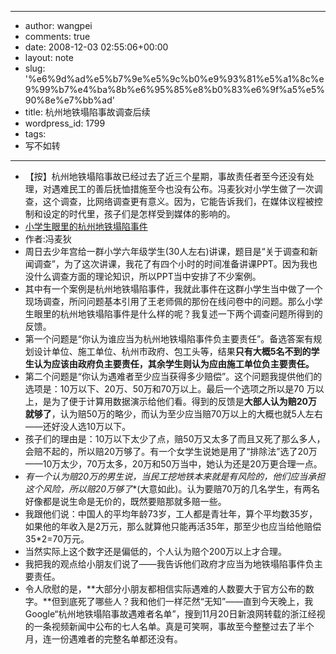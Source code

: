 - --
- author: wangpei
- comments: true
- date: 2008-12-03 02:55:06+00:00
- layout: note
- slug: '%e6%9d%ad%e5%b7%9e%e5%9c%b0%e9%93%81%e5%a1%8c%e9%99%b7%e4%ba%8b%e6%95%85%e8%b0%83%e6%9f%a5%e5%90%8e%e7%bb%ad'
- title: 杭州地铁塌陷事故调查后续
- wordpress_id: 1799
- tags:
- 写不如转
- --
- 【按】杭州地铁塌陷事故已经过去了近三个星期，事故责任者至今还没有处理，对遇难民工的善后抚恤措施至今也没有公布。冯麦狄对小学生做了一次调查，这个调查，比网络调查更有意义。因为，它能告诉我们，在媒体议程被控制和设定的时代里，孩子们是怎样受到媒体的影响的。
- [小学生眼里的杭州地铁塌陷事件](http://www.nbmale.com/article.asp?id=143)
- 作者:冯麦狄
- 周日去少年宫给一群小学六年级学生(30人左右)讲课，题目是“关于调查和新闻调查”，为了这次讲课，我花了有四个小时的时间准备讲课PPT。因为我也没什么调查方面的理论知识，所以PPT当中安排了不少案例。
- 其中有一个案例是杭州地铁塌陷事件，我就此事件在这群小学生当中做了一个现场调查，所问问题基本引用了王老师佩的那份在线问卷中的问题。那么小学生眼里的杭州地铁塌陷事件是什么样的呢？我复述一下两个调查问题所得到的反馈。
- 第一个问题是“你认为谁应当为杭州地铁塌陷事件负主要责任”。备选答案有规划设计单位、施工单位、杭州市政府、包工头等，结果**只有大概5名不到的学生认为应该由政府负主要责任，其余学生则认为应由施工单位负主要责任。**
- 第二个问题是“你认为遇难者至少应当获得多少赔偿”。这个问题我提供他们的选项是：10万以下、20万、50万和70万以上。最后一个选项之所以是70 万以上，是为了便于计算用数据演示给他们看。得到的反馈是**大部人认为赔20万就够了**，认为赔50万的略少，而认为至少应当赔70万以上的大概也就5人左右 ——还好没人选10万以下。
- 孩子们的理由是：10万以下太少了点，赔50万又太多了而且又死了那么多人，会赔不起的，所以赔20万够了。有一个女学生说她是用了“排除法”选了20万——10万太少，70万太多，20万和50万当中，她认为还是20万更合理一点。
- *有一个认为赔20万的男生说，当民工挖地铁本来就是有风险的，他们应当承担这个风险，所以赔20万够了**(大意如此)。认为要赔70万的几名学生，有两名好像都是说生命是无价的，既然要赔那就多赔一些。
- 我跟他们说：中国人的平均年龄73岁，工人都是青壮年，算个平均数35岁，如果他的年收入是2万元，那么就算他只能再活35年，那至少也应当给他赔偿35*2=70万元。
- 当然实际上这个数字还是偏低的，个人认为赔个200万以上才合理。
- 我把我的观点给小朋友们说了——我告诉他们政府才应当为地铁塌陷事件负主要责任。
- 令人欣慰的是，**大部分小朋友都相信实际遇难的人数要大于官方公布的数字。**但到底死了哪些人？我和他们一样茫然“无知”——直到今天晚上，我 Google“杭州地铁塌陷事故遇难者名单”，搜到11月20日新浪网转载的浙江经视的一条视频新闻中公布的七人名单。真是可笑啊，事故至今整整过去了半个月，连一份遇难者的完整名单都还没有。

